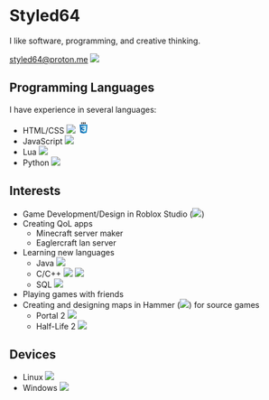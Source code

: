 # Styled64

I like software, programming, and creative thinking.

styled64@proton.me    <img src="https://seeklogo.com/images/P/proton-mail-logo-31D8CDC79E-seeklogo.com.png" width="20"/>

## Programming Languages
I have experience in several languages:
- HTML/CSS <img src="https://cdn-icons-png.flaticon.com/512/5968/5968267.png" width="20" /> <img src="https://raw.githubusercontent.com/github/explore/6c6508f34230f0ac0d49e847a326429eefbfc030/topics/css/css.png" width="20" />
- JavaScript <img src="https://github.com/user-attachments/assets/e78c836a-0224-4798-a415-42097db74bf9" width="20" />
- Lua <img src="https://upload.wikimedia.org/wikipedia/commons/c/cf/Lua-Logo.svg" width="20" />
- Python <img src="https://cdn3.iconfinder.com/data/icons/logos-and-brands-adobe/512/267_Python-512.png" width="20" />

## Interests
- Game Development/Design in Roblox Studio (<img src="https://static.wikia.nocookie.net/roblox/images/a/a0/Roblox_Studio_Icon_6.svg/revision/latest?cb=20230511025706" width="20"/>)
- Creating QoL apps
    + Minecraft server maker
    + Eaglercraft lan server
- Learning new languages
    + Java <img src="https://static-00.iconduck.com/assets.00/java-icon-1511x2048-6ikx8301.png" width="20"/>
    + C/C++ <img src="https://static-00.iconduck.com/assets.00/c-original-icon-1788x2048-6b74oi6m.png" width="20"/> <img src="https://user-images.githubusercontent.com/42747200/46140125-da084900-c26d-11e8-8ea7-c45ae6306309.png" width="20"/>
    + SQL <img src="https://static-00.iconduck.com/assets.00/office-database-icon-1966x2048-mah3mrgd.png" width="20"/>
- Playing games with friends
- Creating and designing maps in Hammer (<img src="https://developer.valvesoftware.com/w/images/thumb/4/4f/Icon-Hammer_4.x.png/16px-Icon-Hammer_4.x.png"/>) for source games
    + Portal 2 <img src="https://developer.valvesoftware.com/w/images/thumb/3/3c/Portal2_icon.png/16px-Portal2_icon.png" width="20"/>
    + Half-Life 2 <img src="https://developer.valvesoftware.com/w/images/thumb/6/60/Hl2_icon.png/18px-Hl2_icon.png" width="20"/>

## Devices
- Linux <img src="https://cdn0.iconfinder.com/data/icons/flat-round-system/512/archlinux-512.png" width="20"/>
- Windows <img src="https://preview.redd.it/ne6ukkej06t71.png?width=640&crop=smart&auto=webp&s=47bfffc51d6b6445538bc4c44410c816c6287091" width="20"/>
